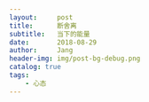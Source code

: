 ```yaml
---
layout:     post
title:      断舍离
subtitle:   当下的能量
date:       2018-08-29
author:     Jang
header-img: img/post-bg-debug.png
catalog: true
tags:
    - 心态
---
```


